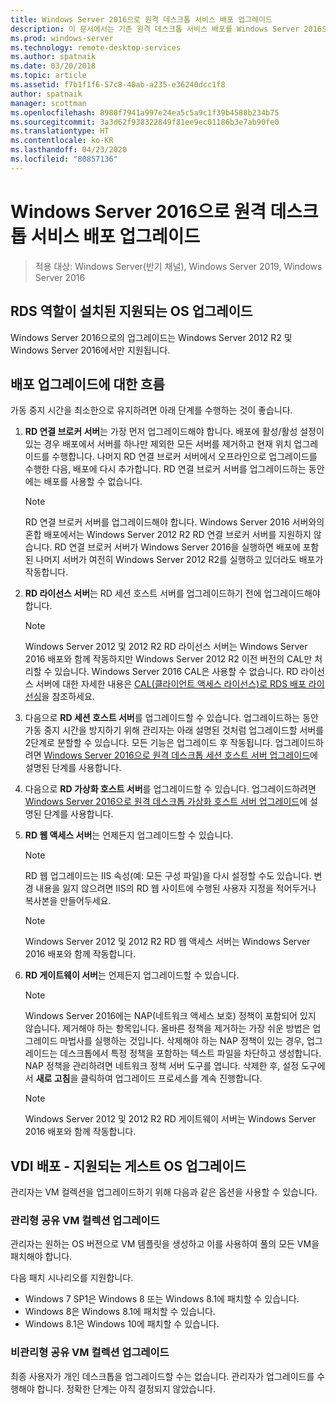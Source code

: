 ```yaml
---
title: Windows Server 2016으로 원격 데스크톱 서비스 배포 업그레이드
description: 이 문서에서는 기존 원격 데스크톱 서비스 배포를 Windows Server 2016으로 업그레이드하는 방법을 설명합니다.
ms.prod: windows-server
ms.technology: remote-desktop-services
ms.author: spatnaik
ms.date: 03/20/2018
ms.topic: article
ms.assetid: f7b1f1f6-57c8-40ab-a235-e36240dcc1f8
author: spatnaik
manager: scottman
ms.openlocfilehash: 8980f7941a997e24ea5c5a9c1f39b4588b234b75
ms.sourcegitcommit: 3a3d62f938322849f81ee9ec01186b3e7ab90fe0
ms.translationtype: HT
ms.contentlocale: ko-KR
ms.lasthandoff: 04/23/2020
ms.locfileid: "80857136"
---
```

# <a name="upgrading-your-remote-desktop-services-deployments-to-windows-server-2016"></a>Windows Server 2016으로 원격 데스크톱 서비스 배포 업그레이드

>적용 대상: Windows Server(반기 채널), Windows Server 2019, Windows Server 2016

## <a name="supported-os-upgrades-with-rds-role-installed"></a>RDS 역할이 설치된 지원되는 OS 업그레이드
Windows Server 2016으로의 업그레이드는 Windows Server 2012 R2 및 Windows Server 2016에서만 지원됩니다.

## <a name="flow-for-deployment-upgrades"></a>배포 업그레이드에 대한 흐름
가동 중지 시간을 최소한으로 유지하려면 아래 단계를 수행하는 것이 좋습니다.

1. **RD 연결 브로커 서버**는 가장 먼저 업그레이드해야 합니다. 배포에 활성/활성 설정이 있는 경우 배포에서 서버를 하나만 제외한 모든 서버를 제거하고 현재 위치 업그레이드를 수행합니다. 나머지 RD 연결 브로커 서버에서 오프라인으로 업그레이드를 수행한 다음, 배포에 다시 추가합니다. RD 연결 브로커 서버를 업그레이드하는 동안에는 배포를 사용할 수 없습니다.

   > [!NOTE] 
   > RD 연결 브로커 서버를 업그레이드해야 합니다. Windows Server 2016 서버와의 혼합 배포에서는 Windows Server 2012 R2 RD 연결 브로커 서버를 지원하지 않습니다. RD 연결 브로커 서버가 Windows Server 2016을 실행하면 배포에 포함된 나머지 서버가 여전히 Windows Server 2012 R2를 실행하고 있더라도 배포가 작동합니다.

2. **RD 라이선스 서버**는 RD 세션 호스트 서버를 업그레이드하기 전에 업그레이드해야 합니다.
   > [!NOTE] 
   > Windows Server 2012 및 2012 R2 RD 라이선스 서버는 Windows Server 2016 배포와 함께 작동하지만 Windows Server 2012 R2 이전 버전의 CAL만 처리할 수 있습니다. Windows Server 2016 CAL은 사용할 수 없습니다. RD 라이선스 서버에 대한 자세한 내용은 [CAL(클라이언트 액세스 라이선스)로 RDS 배포 라이선싱](rds-client-access-license.md)을 참조하세요.

3. 다음으로 **RD 세션 호스트 서버**를 업그레이드할 수 있습니다. 업그레이드하는 동안 가동 중지 시간을 방지하기 위해 관리자는 아래 설명된 것처럼 업그레이드할 서버를 2단계로 분할할 수 있습니다. 모든 기능은 업그레이드 후 작동됩니다. 업그레이드하려면 [Windows Server 2016으로 원격 데스크톱 세션 호스트 서버 업그레이드](upgrade-to-rdsh.md)에 설명된 단계를 사용합니다.

4. 다음으로 **RD 가상화 호스트 서버**를 업그레이드할 수 있습니다. 업그레이드하려면 [Windows Server 2016으로 원격 데스크톱 가상화 호스트 서버 업그레이드](upgrade-to-rdvh.md)에 설명된 단계를 사용합니다.

5. **RD 웹 액세스 서버**는 언제든지 업그레이드할 수 있습니다.
   > [!NOTE]
   > RD 웹 업그레이드는 IIS 속성(예: 모든 구성 파일)을 다시 설정할 수도 있습니다. 변경 내용을 잃지 않으려면 IIS의 RD 웹 사이트에 수행된 사용자 지정을 적어두거나 복사본을 만들어두세요.

   > [!NOTE] 
   > Windows Server 2012 및 2012 R2 RD 웹 액세스 서버는 Windows Server 2016 배포와 함께 작동합니다.

6. **RD 게이트웨이 서버**는 언제든지 업그레이드할 수 있습니다.
   > [!NOTE]
   > Windows Server 2016에는 NAP(네트워크 액세스 보호) 정책이 포함되어 있지 않습니다. 제거해야 하는 항목입니다. 올바른 정책을 제거하는 가장 쉬운 방법은 업그레이드 마법사를 실행하는 것입니다. 삭제해야 하는 NAP 정책이 있는 경우, 업그레이드는 데스크톱에서 특정 정책을 포함하는 텍스트 파일을 차단하고 생성합니다. NAP 정책을 관리하려면 네트워크 정책 서버 도구를 엽니다. 삭제한 후, 설정 도구에서 **새로 고침**을 클릭하여 업그레이드 프로세스를 계속 진행합니다. 

   > [!NOTE] 
   > Windows Server 2012 및 2012 R2 RD 게이트웨이 서버는 Windows Server 2016 배포와 함께 작동합니다.

## <a name="vdi-deployment--supported-guest-os-upgrade"></a>VDI 배포 - 지원되는 게스트 OS 업그레이드
관리자는 VM 컬렉션을 업그레이드하기 위해 다음과 같은 옵션을 사용할 수 있습니다.

### <a name="upgrade-managed-shared-vm-collections"></a>관리형 공유 VM 컬렉션 업그레이드 
관리자는 원하는 OS 버전으로 VM 템플릿을 생성하고 이를 사용하여 풀의 모든 VM을 패치해야 합니다. 

다음 패치 시나리오를 지원합니다.
- Windows 7 SP1은 Windows 8 또는 Windows 8.1에 패치할 수 있습니다.
- Windows 8은 Windows 8.1에 패치할 수 있습니다.
- Windows 8.1은 Windows 10에 패치할 수 있습니다.

### <a name="upgrade-unmanaged-shared-vm-collections"></a>비관리형 공유 VM 컬렉션 업그레이드 
최종 사용자가 개인 데스크톱을 업그레이드할 수는 없습니다. 관리자가 업그레이드를 수행해야 합니다. 정확한 단계는 아직 결정되지 않았습니다.